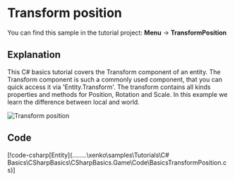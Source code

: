 # Transform position
You can find this sample in the tutorial project: **Menu** ->  **TransformPosition** 

## Explanation
This C# basics tutorial covers the Transform component of an entity. The Transform component is such a commonly used component, that you can quick access it via 'Entity.Transform'. The transform contains all kinds properties and methods for Position, Rotation and Scale. In this example we learn the difference between local and world.

![Transform position](media/transform-position.png)

## Code
[!code-csharp[Entity](..\..\..\..\xenko\samples\Tutorials\C# Basics\CSharpBasics\CSharpBasics.Game\Code\BasicsTransformPosition.cs)]
